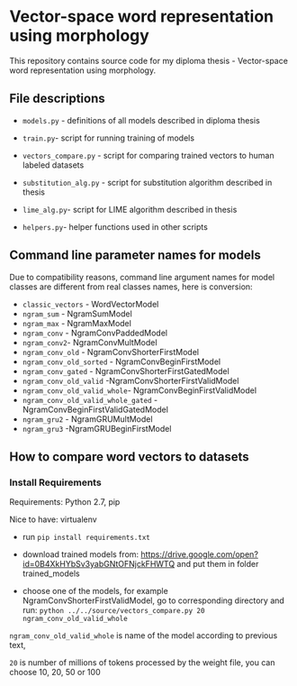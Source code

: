 # Vector-space word representation using morphology

This repository contains source code for my diploma thesis - Vector-space word representation using morphology.

## File descriptions

- `models.py` - definitions of all models described in diploma thesis
- `train.py`- script for running training of models

- `vectors_compare.py` - script for comparing trained vectors to human labeled datasets

- `substitution_alg.py` - script for substitution algorithm described in thesis
- `lime_alg.py`- script for LIME algorithm described in thesis

- `helpers.py`- helper functions used in other scripts

## Command line parameter names for models
Due to compatibility reasons, command line argument names for model classes are different from real classes names, here is conversion:

- `classic_vectors` - WordVectorModel
- `ngram_sum` - NgramSumModel
- `ngram_max` - NgramMaxModel
- `ngram_conv` - NgramConvPaddedModel
- `ngram_conv2`- NgramConvMultModel
- `ngram_conv_old` - NgramConvShorterFirstModel
- `ngram_conv_old_sorted` - NgramConvBeginFirstModel
- `ngram_conv_gated` - NgramConvShorterFirstGatedModel
- `ngram_conv_old_valid` -NgramConvShorterFirstValidModel
- `ngram_conv_old_valid_whole`- NgramConvBeginFirstValidModel
- `ngram_conv_old_valid_whole_gated` - NgramConvBeginFirstValidGatedModel
- `ngram_gru2` - NgramGRUMultModel
- `ngram_gru3` -NgramGRUBeginFirstModel

## How to compare word vectors to datasets
### Install Requirements

Requirements: Python 2.7, pip

Nice to have: virtualenv 

- run `pip install requirements.txt`

- download trained models from: https://drive.google.com/open?id=0B4XkHYbSv3yabGNtOFNjckFHWTQ and put them in folder trained_models
- choose one of the models, for example NgramConvShorterFirstValidModel, go to corresponding directory and run: `python ../../source/vectors_compare.py 20 ngram_conv_old_valid_whole`

`ngram_conv_old_valid_whole` is name of the model according to previous text, 

`20` is number of millions of tokens processed by the weight file, you can choose 10, 20, 50 or 100 


